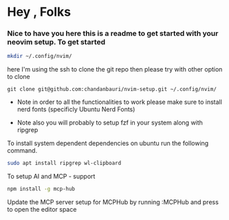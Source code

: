 # Hey , Folks

### Nice to have you here this is a readme to get started with your neovim setup. To get started

```bash
mkdir ~/.config/nvim/

```

here I'm using the ssh to clone the git repo
then please try with other option to clone

```git
git clone git@github.com:chandanbauri/nvim-setup.git ~/.config/nvim/

```

- Note in order to all the functionalities to work please make sure to install nerd fonts (specificly Ubuntu Nerd Fonts)

- Note also you will probably to setup fzf in your system along with ripgrep

To install system dependent dependencies on ubuntu
run the following command.

```bash
sudo apt install ripgrep wl-clipboard

```

To setup AI and MCP - support 

```bash
npm install -g mcp-hub
```

Update the MCP server setup for MCPHub by running 
:MCPHub and press <l> to open the editor space
